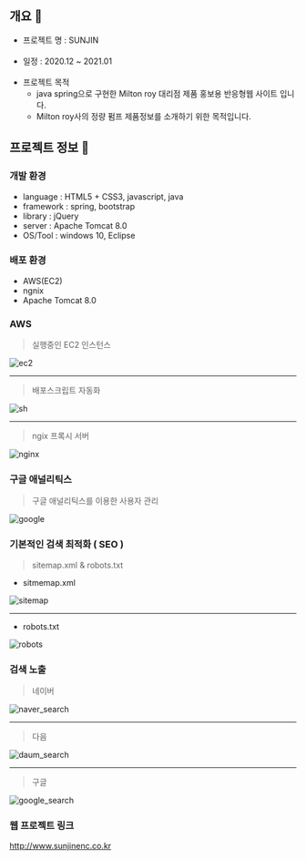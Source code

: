 ## 개요 :wave:
- 프로젝트 명 : SUNJIN
<br><br>
- 일정 : 2020.12 ~ 2021.01
<br><br>
- 프로젝트 목적
    - java spring으로 구현한 Milton roy 대리점 제품 홍보용 반응형웹 사이트 입니다.
    - Milton roy사의 정량 펌프 제품정보를 소개하기 위한 목적입니다.

## 프로젝트 정보 :punch:

### 개발 환경
* language : HTML5 + CSS3, javascript, java
* framework : spring, bootstrap
* library : jQuery
* server : Apache Tomcat 8.0
* OS/Tool : windows 10, Eclipse

### 배포 환경
* AWS(EC2)
* ngnix
* Apache Tomcat 8.0

### AWS

> 실행중인 EC2 인스턴스

![ec2](https://github.com/SbinSho/spring5-website/blob/master/img/ec2.png)

---

> 배포스크립트 자동화

![sh](https://github.com/SbinSho/spring5-website/blob/master/img/sh.png)

---

> ngix 프록시 서버

![nginx](https://github.com/SbinSho/spring5-website/blob/master/img/nginx_conf.png)


### 구글 애널리틱스

> 구글 애널리틱스를 이용한 사용자 관리

![google](https://github.com/SbinSho/spring5-website/blob/master/img/google.png)



### 기본적인 검색 최적화 ( SEO )

> sitemap.xml & robots.txt

* sitmemap.xml

![sitemap](https://github.com/SbinSho/spring5-website/blob/master/img/sitemap.png)

---

* robots.txt

![robots](https://github.com/SbinSho/spring5-website/blob/master/img/robots.png)


### 검색 노출

> 네이버

![naver_search](https://github.com/SbinSho/spring5-website/blob/master/img/naver_search.png)


---

> 다음

![daum_search](https://github.com/SbinSho/spring5-website/blob/master/img/daum_search.png)

---

> 구글

![google_search](https://github.com/SbinSho/spring5-website/blob/master/img/google_search.png)

### 웹 프로젝트 링크

<http://www.sunjinenc.co.kr>


